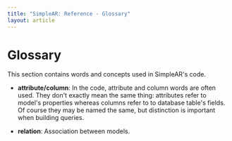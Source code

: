 ```yaml
---
title: "SimpleAR: Reference - Glossary"
layout: article
---
```


# Glossary

This section contains words and concepts used in SimpleAR's code.

* **attribute/column**: In the code, attribute and column words are often used.
They don't exactly mean the same thing: attributes refer to model's properties
whereas columns refer to to database table's fields. Of course they may be named
the same, but distinction is important when building queries.

* **relation**: Association between models.
